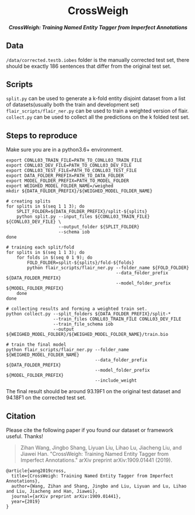<h1 align="center">CrossWeigh</h1>
<h5 align="center">CrossWeigh: Training Named Entity Tagger from Imperfect Annotations</h5>

## Data
`/data/corrected.testb.iobes` folder is the manually corrected test set, there should be exactly 186 sentences that 
differ from the original test set.

## Scripts
`split.py` can be used to generate a k-fold entity disjoint dataset from a list of datasets(usually both the train and development set)  
`flair_scripts/flair_ner.py` can be used to train a weighted version of flair.  
`collect.py` can be used to collect all the predictions on the k folded test set.  

## Steps to reproduce
Make sure you are in a python3.6+ environment.  
```
export CONLL03_TRAIN_FILE=PATH_TO_CONLL03_TRAIN_FILE
export CONLL03_DEV_FILE=PATH_TO_CONLL03_DEV_FILE
export CONLL03_TEST_FILE=PATH_TO_CONLL03_TEST_FILE
export DATA_FOLDER_PREFIX=PATH_TO_DATA_FOLDER
export MODEL_FOLDER_PREFIX=PATH_TO_MODEL_FOLDER
export WEIGHED_MODEL_FOLDER_NAME=/weighed
mkdir ${DATA_FOLDER_PREFIX}/${WEIGHED_MODEL_FOLDER_NAME}

# creating splits
for splits in $(seq 1 1 3); do
    SPLIT_FOLDER=${DATA_FOLDER_PREFIX}/split-${splits}
    python split.py --input_files ${CONLL03_TRAIN_FILE} ${CONLL03_DEV_FILE} \
                    --output_folder ${SPLIT_FOLDER}
                    --schema iob
done

# training each split/fold
for splits in $(seq 1 1 3); do
    for folds in $(seq 0 1 9); do
        FOLD_FOLDER=split-${splits}/fold-${folds}
        python flair_scripts/flair_ner.py --folder_name ${FOLD_FOLDER}
                                          --data_folder_prefix ${DATA_FOLDER_PREFIX}
                                          --model_folder_prefix ${MODEL_FOLDER_PREFIX}
    done
done

# collecting results and forming a weighted train set.
python collect.py --split_folders ${DATA_FOLDER_PREFIX}/split-* 
                  --train_files CONLL03_TRAIN_FILE CONLL03_DEV_FILE
                  --train_file_schema iob
                  --output ${WEIGHED_MODEL_FOLDER}/${WEIGHED_MODEL_FOLDER_NAME}/train.bio

# train the final model
python flair_scripts/flair_ner.py --folder_name ${WEIGHED_MODEL_FOLDER_NAME}
                                  --data_folder_prefix ${DATA_FOLDER_PREFIX}
                                  --model_folder_prefix ${MODEL_FOLDER_PREFIX}
                                  --include_weight
```
The final result should be around 93.19F1 on the original test dataset and 
94.18F1 on the corrected test set.

## Citation
Please cite the following paper if you found our dataset or framework useful. Thanks!

>Zihan Wang, Jingbo Shang, Liyuan Liu, Lihao Lu, Jiacheng Liu, and Jiawei Han. "CrossWeigh: Training Named Entity Tagger from Imperfect Annotations." arXiv preprint arXiv:1909.01441 (2019).

```
@article{wang2019cross,
  title={CrossWeigh: Training Named Entity Tagger from Imperfect Annotations},
  author={Wang, Zihan and Shang, Jingbo and Liu, Liyuan and Lu, Lihao and Liu, Jiacheng and Han, Jiawei},
  journal={arXiv preprint arXiv:1909.01441},
  year={2019}
}
```
